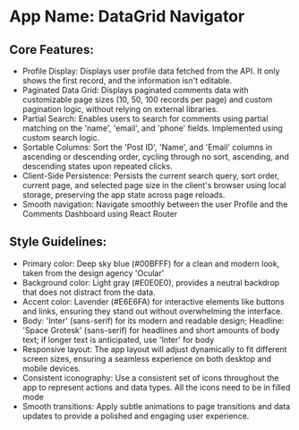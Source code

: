 # **App Name**: DataGrid Navigator

## Core Features:

- Profile Display: Displays user profile data fetched from the API. It only shows the first record, and the information isn't editable.
- Paginated Data Grid: Displays paginated comments data with customizable page sizes (10, 50, 100 records per page) and custom pagination logic, without relying on external libraries.
- Partial Search: Enables users to search for comments using partial matching on the 'name', 'email', and 'phone' fields. Implemented using custom search logic.
- Sortable Columns: Sort the 'Post ID', 'Name', and 'Email' columns in ascending or descending order, cycling through no sort, ascending, and descending states upon repeated clicks.
- Client-Side Persistence: Persists the current search query, sort order, current page, and selected page size in the client's browser using local storage, preserving the app state across page reloads.
- Smooth navigation: Navigate smoothly between the user Profile and the Comments Dashboard using React Router

## Style Guidelines:

- Primary color: Deep sky blue (#00BFFF) for a clean and modern look, taken from the design agency 'Ocular'
- Background color: Light gray (#E0E0E0), provides a neutral backdrop that does not distract from the data.
- Accent color: Lavender (#E6E6FA) for interactive elements like buttons and links, ensuring they stand out without overwhelming the interface.
- Body: 'Inter' (sans-serif) for its modern and readable design; Headline: 'Space Grotesk' (sans-serif) for headlines and short amounts of body text; if longer text is anticipated, use 'Inter' for body
- Responsive layout: The app layout will adjust dynamically to fit different screen sizes, ensuring a seamless experience on both desktop and mobile devices.
- Consistent iconography: Use a consistent set of icons throughout the app to represent actions and data types. All the icons need to be in filled mode
- Smooth transitions: Apply subtle animations to page transitions and data updates to provide a polished and engaging user experience.